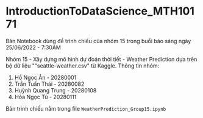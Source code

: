 # IntroductionToDataScience_MTH10171
Bản Notebook dùng để trình chiếu của nhóm 15 trong buổi báo sáng ngày 25/06/2022 - 7:30AM

Nhóm 15 - Xây dựng mô hình dự đoán thời tiết - Weather Prediction dựa trên bộ dữ liệu ""seattle-weather.csv" từ Kaggle.
Thông tin nhóm:
  1. Hồ Ngọc Ân - 20280001
  2. Trần Tuấn Thái - 20280082
  3. Huỳnh Quang Trung - 20280108
  4. Hỏa Ngọc Tú - 20280111
 
Bản trình chiếu nằm trong file `WeatherPrediction_Group15.ipynb`
